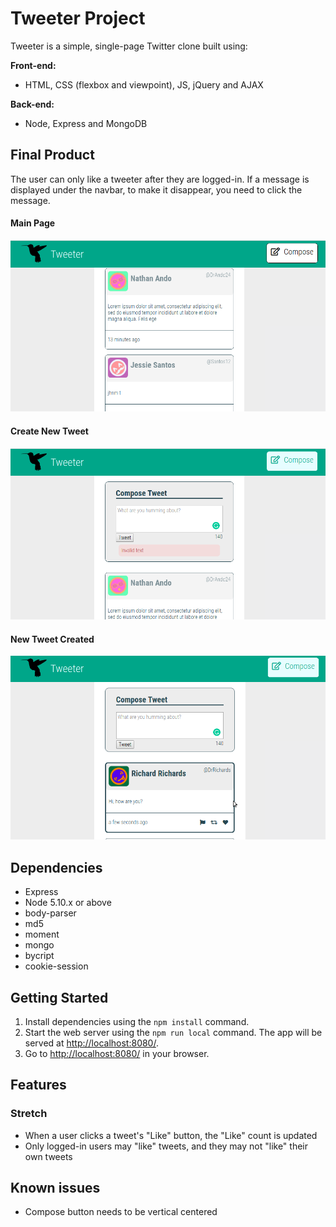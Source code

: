 # Tweeter Project

Tweeter is a simple, single-page Twitter clone built using:

**Front-end:**
* HTML, CSS (flexbox and viewpoint), JS, jQuery and AJAX

**Back-end:**
* Node, Express and MongoDB

## Final Product

The user can only like a tweeter after they are logged-in.
If a message is displayed under  the navbar, to make it disappear, you need to click the message.

#### Main Page
![Image of Main Page](./public/images/main.png)

#### Create New Tweet
![Image of Create New Tweet](./public/images/new-tweet.png)

#### New Tweet Created
![Image of New Tweet Created](./public/images/new-tweet-created.png)

## Dependencies

- Express
- Node 5.10.x or above
- body-parser
- md5
- moment
- mongo
- bycript
- cookie-session

## Getting Started

1. Install dependencies using the `npm install` command.
2. Start the web server using the `npm run local` command. The app will be served at <http://localhost:8080/>.
3. Go to <http://localhost:8080/> in your browser.

## Features

### Stretch

* When a user clicks a tweet's "Like" button, the "Like" count is updated
* Only logged-in users may "like" tweets, and they may not "like" their own tweets

## Known issues

* Compose button needs to be vertical centered
